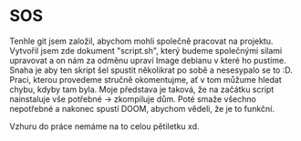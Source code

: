 # SOS
Tenhle git jsem založil, abychom mohli společně pracovat na projektu.
Vytvořil jsem zde dokument "script.sh", který budeme společnými silami upravovat 
a on nám za odměnu upraví Image debianu v které ho pustíme. 
Snaha je aby ten skript šel spustit několikrat po sobě a nesesypalo se to :D.
Praci, kterou provedeme stručně okomentujme, ať v tom můžume hledat chybu, kdyby tam byla.
Moje představa je taková, že na začátku script nainstaluje vše potřebné -> zkompiluje dům.
Poté smaže všechno nepotřebné a nakonec spustí DOOM, abychom vědeli, že je to funkční. 

Vzhuru do práce nemáme na to celou pětiletku xd.
